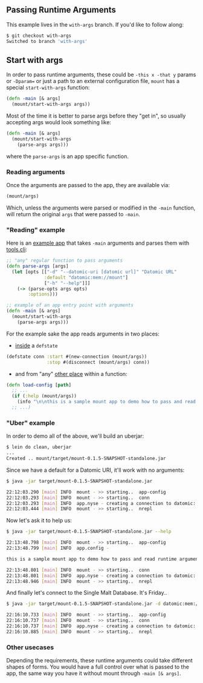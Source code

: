 ## Passing Runtime Arguments

This example lives in the `with-args` branch. If you'd like to follow along:

```bash
$ git checkout with-args
Switched to branch 'with-args'
```

## Start with args

In order to pass runtime arguments, these could be `-this x -that y` params or `-Dparam=` or 
just a path to an external configuration file, `mount` has a special `start-with-args` function:

```clojure
(defn -main [& args]
  (mount/start-with-args args))
```

Most of the time it is better to parse args before they "get in", so usually accepting args would look something like:

```clojure
(defn -main [& args]
  (mount/start-with-args
    (parse-args args)))
```

where the `parse-args` is an app specific function.

### Reading arguments

Once the arguments are passed to the app, they are available via:

```clojure
(mount/args)
```

Which, unless the arguments were parsed or modified in the `-main` function, 
will return the original `args` that were passed to `-main`.

### "Reading" example

Here is an [example app](https://github.com/tolitius/mount/blob/with-args/test/app/app.clj) that takes `-main` arguments
and parses them with [tools.cli](https://github.com/clojure/tools.cli):

```clojure
;; "any" regular function to pass arguments
(defn parse-args [args]
  (let [opts [["-d" "--datomic-uri [datomic url]" "Datomic URL"
              :default "datomic:mem://mount"]
              ["-h" "--help"]]]
    (-> (parse-opts args opts)
        :options)))

;; example of an app entry point with arguments
(defn -main [& args]
  (mount/start-with-args
    (parse-args args)))
```

For the example sake the app reads arguments in two places:

* [inside](https://github.com/tolitius/mount/blob/with-args/test/app/nyse.clj#L17) a `defstate`

```clojure
(defstate conn :start #(new-connection (mount/args))
               :stop #(disconnect (mount/args) conn))
```

* and from "any" [other place](https://github.com/tolitius/mount/blob/with-args/test/app/config.clj#L8) within a function:

```clojure
(defn load-config [path]
  ;; ...
  (if (:help (mount/args))
    (info "\n\nthis is a sample mount app to demo how to pass and read runtime arguments\n"))
  ;; ...)
```

### "Uber" example

In order to demo all of the above, we'll build an uberjar:

```bash
$ lein do clean, uberjar
...
Created .. mount/target/mount-0.1.5-SNAPSHOT-standalone.jar
```

Since we have a default for a Datomic URI, it'll work with no arguments:

```bash
$ java -jar target/mount-0.1.5-SNAPSHOT-standalone.jar

22:12:03.290 [main] INFO  mount - >> starting..  app-config
22:12:03.293 [main] INFO  mount - >> starting..  conn
22:12:03.293 [main] INFO  app.nyse - creating a connection to datomic: datomic:mem://mount
22:12:03.444 [main] INFO  mount - >> starting..  nrepl
```

Now let's ask it to help us:

```bash
$ java -jar target/mount-0.1.5-SNAPSHOT-standalone.jar --help

22:13:48.798 [main] INFO  mount - >> starting..  app-config
22:13:48.799 [main] INFO  app.config -

this is a sample mount app to demo how to pass and read runtime arguments

22:13:48.801 [main] INFO  mount - >> starting..  conn
22:13:48.801 [main] INFO  app.nyse - creating a connection to datomic: datomic:mem://mount
22:13:48.946 [main] INFO  mount - >> starting..  nrepl
```

And finally let's connect to the Single Malt Database. It's Friday..

```bash
$ java -jar target/mount-0.1.5-SNAPSHOT-standalone.jar -d datomic:mem://single-malt-database

22:16:10.733 [main] INFO  mount - >> starting..  app-config
22:16:10.737 [main] INFO  mount - >> starting..  conn
22:16:10.737 [main] INFO  app.nyse - creating a connection to datomic: datomic:mem://single-malt-database
22:16:10.885 [main] INFO  mount - >> starting..  nrepl
```

### Other usecases

Depending the requirements, these runtime arguments could take different shapes of forms. You would have a full control
over what is passed to the app, the same way you have it without mount through `-main [& args]`.
